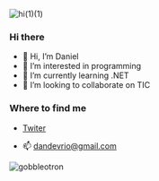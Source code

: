 ![hi(1)(1)](https://user-images.githubusercontent.com/75579211/134338494-2bdd1a49-cdaf-4697-972f-4e40b4ea76aa.gif)

### Hi there

- 👋 Hi, I’m Daniel
- 👀 I’m interested in programming
- 🌱 I’m currently learning .NET
- 💞️ I’m looking to collaborate on TIC

### Where to find me

  - [Twiter](https://twiter.com/delriomovil80)
  
  - 📫 dandevrio@gmail.com

![gobbleotron](https://user-images.githubusercontent.com/75579211/134338527-3c8e04cc-f5c1-4d06-9335-2c30a1431d29.gif)




<!---
Danubio80/Danubio80 is a ✨ special ✨ repository because its `README.md` (this file) appears on your GitHub profile.
You can click the Preview link to take a look at your changes.
--->
